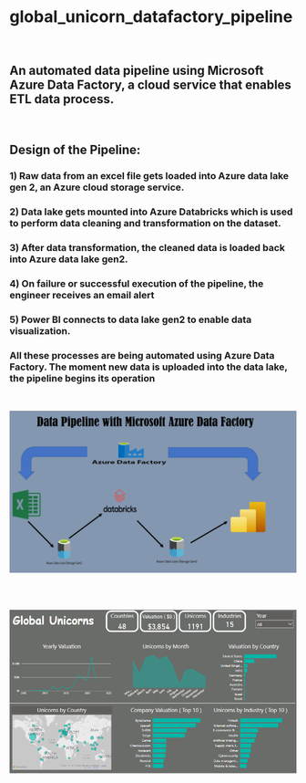 # global_unicorn_datafactory_pipeline

<br>

## An automated data pipeline using Microsoft Azure Data Factory, a cloud service that enables ETL data process.

<br>

## Design of the Pipeline:


### 1) Raw data from an excel file gets loaded into Azure data lake gen 2, an Azure cloud storage service.


### 2) Data lake gets mounted into Azure Databricks which is used to perform data cleaning and transformation on the dataset.


### 3) After data transformation, the cleaned data is loaded back into Azure data lake gen2.


### 4) On failure or successful execution of the pipeline, the engineer receives an email alert


### 5) Power BI connects to data lake gen2 to enable data visualization.


### All these processes are being automated using Azure Data Factory. The moment new data is uploaded into the data lake, the pipeline begins its operation

<br>

![pipeline image](./pipeline.png)


<br>
<br>

![dashboard image](./dashboard.png)
